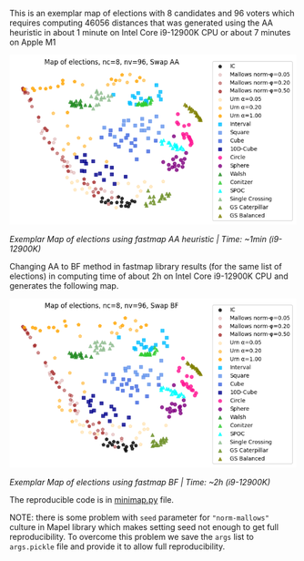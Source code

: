 This is an exemplar map of elections with 8 candidates and 96 voters which requires computing 46056
distances that was generated using the AA heuristic in about 1 minute on Intel Core i9-12900K CPU or
about 7 minutes on Apple M1

![alt text](map2455.png "Map of elections using fastmap AA heuristic")

*Exemplar Map of elections using fastmap AA heuristic | Time: ~1min (i9-12900K)*

Changing AA to BF method in fastmap library results (for the same list of elections) in computing time
of about 2h on Intel Core i9-12900K CPU and generates the following map.

![alt text](map6935.png "Map of elections using fastmap BF")

*Exemplar Map of elections using fastmap BF | Time: ~2h (i9-12900K)*

The reproducible code is in [minimap.py](/tests/minimap.py) file. 

NOTE: there is some problem with `seed` parameter for `"norm-mallows"` culture in Mapel library
which makes setting seed not enough to get full reproducibility. To overcome this problem we save
the `args` list to `args.pickle` file and provide it to allow full reproducibility.
 